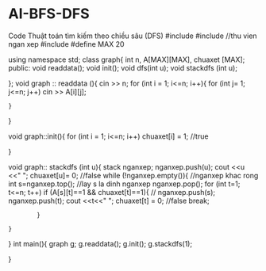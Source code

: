 # AI-BFS-DFS
Code Thuật toán tìm kiếm theo chiều sâu (DFS)
#include <iostream>
#include <stack>  //thu vien ngan xep
#include <string>
#define MAX 20 

using namespace std;
class graph{
	int n, A[MAX][MAX], chuaxet [MAX];
	public:
		void readdata();
		void init();
		void dfs(int u);
		void stackdfs (int u);
		
};
void graph :: readdata (){
	cin >> n;
	for (int i = 1; i<=n; i++){
		for (int j= 1; j<=n; j++)
			cin >> A[i][j];
		
	}
}

void graph::init(){
	for (int i = 1; i<=n; i++)
		chuaxet[i] = 1; //true
		
}

void graph:: stackdfs (int u){
	stack<int> nganxep;
	nganxep.push(u);
	cout <<u <<" ";
	chuaxet[u]= 0; //false 
	while (!nganxep.empty()){ //nganxep khac rong 
		int s=nganxep.top(); //lay s la dinh nganxep
		nganxep.pop();
		for (int t=1; t<=n; t++)
			if (A[s][t]==1 && chuaxet[t]==1){ //
				nganxep.push(s);
				nganxep.push(t);
				cout <<t<<" ";
				chuaxet[t] = 0; //false
				break;
				
			}
		
	}
}
int main(){
	graph g; 
	g.readdata();
	g.init(); 
	g.stackdfs(1);

	
}

 


 
